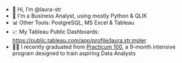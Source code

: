 - 👋 Hi, I’m @laura-str
- 🐍 I'm a Business Analyst, using mostly Python & QLIK
- 📊 Other Tools: PostgreSQL, MS Excel & Tableau
- 📈 My Tableau Public Dashboards: https://public.tableau.com/app/profile/laura.str.mpler
- 👩‍🎓 I recently graduated from [Practicum 100](https://www.practicum100.com/), a 9-month intensive program designed to train aspiring Data Analysts
